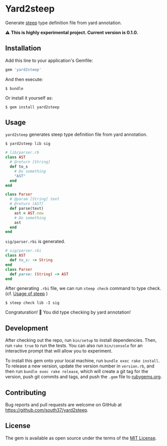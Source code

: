 # Yard2steep

Generate [steep](https://github.com/soutaro/steep) type definition file from yard annotation.

:warning: **This is highly experimental project. Current version is 0.1.0.**

## Installation

Add this line to your application's Gemfile:

```ruby
gem 'yard2steep'
```

And then execute:

    $ bundle

Or install it yourself as:

    $ gem install yard2steep

## Usage

`yard2steep` generates steep type definition file from yard annotation.

```console
$ yard2steep lib sig
```

```ruby
# lib/parser.rb
class AST
  # @return [String]
  def to_s
    # Do something
    "AST"
  end
end

class Parser
  # @param [String] text
  # @return [AST]
  def parse(text)
    ast = AST.new
    # Do something
    ast
  end
end
```

`sig/parser.rbi` is generated.

```ruby
# sig/parser.rbi
class AST
  def to_s: -> String
end
class Parser
  def parse: (String) -> AST
end
```

After generating `.rbi` file, we can run `steep check` command to type check. (cf. [Usage of steep](https://github.com/soutaro/steep#usage) )

```
$ steep check lib -I sig
```

Congraturation! :tada:
You did type checking by yard annotation!


## Development

After checking out the repo, run `bin/setup` to install dependencies. Then, run `rake true` to run the tests. You can also run `bin/console` for an interactive prompt that will allow you to experiment.

To install this gem onto your local machine, run `bundle exec rake install`. To release a new version, update the version number in `version.rb`, and then run `bundle exec rake release`, which will create a git tag for the version, push git commits and tags, and push the `.gem` file to [rubygems.org](https://rubygems.org).

## Contributing

Bug reports and pull requests are welcome on GitHub at https://github.com/south37/yard2steep.

## License

The gem is available as open source under the terms of the [MIT License](https://opensource.org/licenses/MIT).
